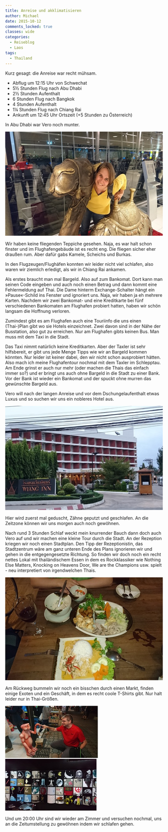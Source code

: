 ```yaml
---
title: Anreise und akklimatisieren
author: Michael
date: 2015-10-12
comments_locked: true
classes: wide
categories:
  - Reiseblog
  - Laos
tags:
  - Thailand
---
```


Kurz gesagt: die Anreise war recht mühsam.
<ul>
	<li>Abflug um 12:15 Uhr von Schwechat</li>
	<li>5½ Stunden Flug nach Abu Dhabi</li>
	<li>2½ Stunden Aufenthalt</li>
	<li>6 Stunden Flug nach Bangkok</li>
	<li>4 Stunden Aufenthalt</li>
	<li>1¼ Stunden Flug nach Chiang Rai</li>
	<li>Ankunft um 12:45 Uhr Ortszeit (+5 Stunden zu Österreich)</li>
</ul>
In Abu Dhabi war Vero noch munter.

<a href="/assets/images/2015/10/DSC_0005.jpg"><img src="/assets/images/2015/10/DSC_0005_thumb.jpg" width="592" height="332" alt="DSC_0005" border="0" /></a>

Wir haben keine fliegenden Teppiche gesehen. Naja, es war halt schon finster und im Flughafengebäude ist es recht eng. Die fliegen sicher eher draußen rum. Aber dafür gabs Kamele, Scheichs und Burkas.

In den Flugzeugen/Flughäfen konnten wir leider nicht viel schlafen, also waren wir ziemlich erledigt, als wir in Chiang Rai ankamen.

Als erstes braucht man mal Bargeld. Also auf zum Bankomat. Dort kann man seinen Code eingeben und auch noch einen Betrag und dann kommt eine Fehlermeldung auf Thai. Die Dame hinterm Exchange-Schalter hängt ein &raquo;Pause&laquo;-Schild ins Fenster und ignoriert uns. Naja, wir haben ja eh mehrere Karten. Nachdem wir zwei Bankomat- und eine Kreditkarte bei fünf verschiedenen Bankomaten am Flughafen probiert hatten, haben wir schön langsam die Hoffnung verloren.

Zumindest gibt es am Flughafen auch eine Touriinfo die uns einen (Thai-)Plan gibt wo sie Hotels einzeichnet. Zwei davon sind in der Nähe der Busstation, also gut zu erreichen. Nur am Flughafen gibts keinen Bus. Man muss mit dem Taxi in die Stadt.

Das Taxi nimmt natürlich keine Kreditkarten. Aber der Taxler ist sehr hilfsbereit, er gibt uns jede Menge Tipps wie wir an Bargeld kommen könnten. Nur leider ist keiner dabei, den wir nicht schon ausprobiert hätten. Also mach ich meine Flughafentour nochmal mit dem Taxler im Schlepptau. Am Ende grinst er auch nur mehr (oder machen die Thais das einfach immer so?) und er bringt uns auch ohne Bargeld in die Stadt zu einer Bank. Vor der Bank ist wieder ein Bankomat und der spuckt ohne murren das gewünschte Bargeld aus.

Vero will nach der langen Anreise und vor dem Dschungelaufenthalt etwas Luxus und so suchen wir uns ein nobleres Hotel aus.

<a href="/assets/images/2015/10/DSC_0013.jpg"><img src="/assets/images/2015/10/DSC_0013_thumb.jpg" width="593" height="332" alt="DSC_0013" border="0" /></a>

Hier wird zuerst mal geduscht, Zähne geputzt und geschlafen. An die Zeitzone können wir uns morgen auch noch gewöhnen.

Nach rund 3 Stunden Schlaf weckt mein knurrender Bauch dann doch auch Vero auf und wir machen eine kleine Tour durch die Stadt. An der Rezeption kriegen wir noch einen Stadtplan. Den Tipp der Rezeptionistin, das Stadtzentrum wäre am ganz unteren Ende des Plans ignorieren wir und gehen in die entgegengesetzte Richtung. So finden wir doch noch ein recht nettes Lokal mit thailändischem Essen in dem es Rockklassiker wie Nothing Else Matters, Knocking on Heavens Door, We are the Champions usw. spielt - neu interpretiert von irgendwelchen Thais.

<a href="/assets/images/2015/10/DSC_0016.jpg"><img src="/assets/images/2015/10/DSC_0016_thumb.jpg" width="589" height="328" alt="DSC_0016" border="0" /></a>

Am Rückweg bummeln wir noch ein bisschen durch einen Markt, finden einige Exoten und ein Geschäft, in dem es recht coole T-Shirts gibt. Nur halt leider nur in Thai-Größen.

<a href="/assets/images/2015/10/DSC_0018.jpg"><img src="/assets/images/2015/10/DSC_0018_thumb.jpg" width="296" height="166" alt="DSC_0018" border="0" /></a><a href="/assets/images/2015/10/DSC_0020.jpg"><img src="/assets/images/2015/10/DSC_0020_thumb.jpg" width="292" height="165" alt="DSC_0020" border="0" /></a>

Und um 20:00 Uhr sind wir wieder am Zimmer und versuchen nochmal, uns an die Zeitumstellung zu gewöhnen indem wir schlafen gehen.
